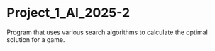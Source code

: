 # Project_1_AI_2025-2
Program that uses various search algorithms to calculate the optimal solution for a game.
